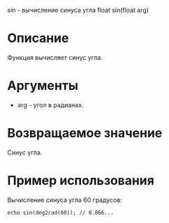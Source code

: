 sin - вычисление синуса угла
    float sin(float arg)

Описание
========

Функция вычисляет синус угла.

Аргументы
=========

* arg - угол в радианах.

Возвращаемое значение
=====================

Синус угла.

Пример использования
====================

Вычисление синуса угла 60 градусов:

    echo sin(deg2rad(60)); // 0.866...
